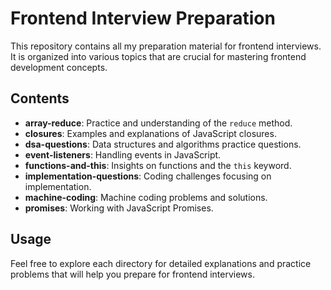 # Frontend Interview Preparation

This repository contains all my preparation material for frontend interviews. It is organized into various topics that are crucial for mastering frontend development concepts.

## Contents
- **array-reduce**: Practice and understanding of the `reduce` method.
- **closures**: Examples and explanations of JavaScript closures.
- **dsa-questions**: Data structures and algorithms practice questions.
- **event-listeners**: Handling events in JavaScript.
- **functions-and-this**: Insights on functions and the `this` keyword.
- **implementation-questions**: Coding challenges focusing on implementation.
- **machine-coding**: Machine coding problems and solutions.
- **promises**: Working with JavaScript Promises.

## Usage
Feel free to explore each directory for detailed explanations and practice problems that will help you prepare for frontend interviews.
